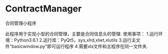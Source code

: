 # ContractManager
合同管理小程序

此程序用于实现小型的合同管理，主要是合同信息头的管理.
使用事项：
1.运行环境：Python3.6.1
2.运行库：PyQt5，sys,xlrd,xlwt,xlutils
3.运行主文件“basicwindow.py”即可运行程序
4.需要xls文件和主程序在同一文件夹.
